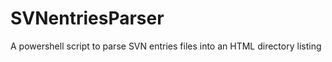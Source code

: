 SVNentriesParser
================

A powershell script to parse SVN entries files into an HTML directory listing
